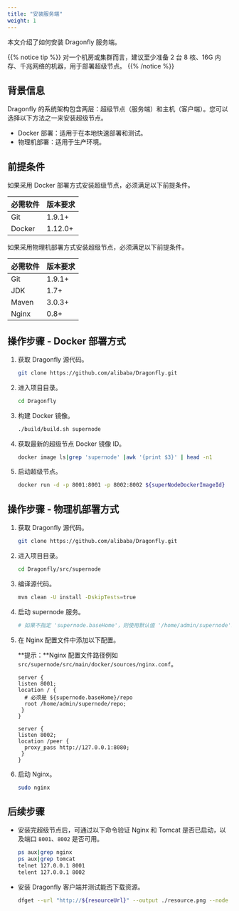 ```yaml
---
title: "安装服务端"
weight: 1
---
```


本文介绍了如何安装 Dragonfly 服务端。

{{% notice tip %}}
对一个机房或集群而言，建议至少准备 2 台 8 核、16G 内存、千兆网络的机器，用于部署超级节点。
{{% /notice %}}

## 背景信息

Dragonfly 的系统架构包含两层：超级节点（服务端）和主机（客户端）。您可以选择以下方法之一来安装超级节点。

- Docker 部署：适用于在本地快速部署和测试。
- 物理机部署：适用于生产环境。

## 前提条件

如果采用 Docker 部署方式安装超级节点，必须满足以下前提条件。

必需软件|版本要求
---|---
Git|1.9.1+
Docker|1.12.0+

如果采用物理机部署方式安装超级节点，必须满足以下前提条件。

必需软件|版本要求
---|---
Git|1.9.1+
JDK|1.7+
Maven|3.0.3+
Nginx|0.8+

## 操作步骤 - Docker 部署方式

1. 获取 Dragonfly 源代码。

    ```sh
    git clone https://github.com/alibaba/Dragonfly.git
    ```
2. 进入项目目录。

    ```sh
    cd Dragonfly
    ```
3. 构建 Docker 镜像。

    ```sh
    ./build/build.sh supernode
    ```
4. 获取最新的超级节点 Docker 镜像 ID。

    ```sh
    docker image ls|grep 'supernode' |awk '{print $3}' | head -n1
    ```
5. 启动超级节点。

    ```sh
    docker run -d -p 8001:8001 -p 8002:8002 ${superNodeDockerImageId}
    ```

## 操作步骤 - 物理机部署方式

1. 获取 Dragonfly 源代码。

    ```sh
    git clone https://github.com/alibaba/Dragonfly.git
    ```
2. 进入项目目录。

    ```sh
    cd Dragonfly/src/supernode
    ```
3. 编译源代码。

    ```sh
    mvn clean -U install -DskipTests=true
    ```
4. 启动 supernode 服务。

    ```sh
    # 如果不指定 'supernode.baseHome'，则使用默认值 '/home/admin/supernode'。
    ```
5. 在 Nginx 配置文件中添加以下配置。

    **提示：**Nginx 配置文件路径例如 `src/supernode/src/main/docker/sources/nginx.conf`。

    ```
    server {
    listen 8001;
    location / {
      # 必须是 ${supernode.baseHome}/repo
      root /home/admin/supernode/repo;
     }
    }

    server {
    listen 8002;
    location /peer {
      proxy_pass http://127.0.0.1:8080;
     }
    }
    ```
	
6. 启动 Nginx。

    ```sh
    sudo nginx
    ```

## 后续步骤

- 安装完超级节点后，可通过以下命令验证 Nginx 和 Tomcat 是否已启动，以及端口 `8001`、`8002` 是否可用。

    ```sh
    ps aux|grep nginx
    ps aux|grep tomcat
    telnet 127.0.0.1 8001
    telent 127.0.0.1 8002
    ```

- 安装 Dragonfly 客户端并测试能否下载资源。

    ```sh
    dfget --url "http://${resourceUrl}" --output ./resource.png --node "127.0.0.1"
    ```
